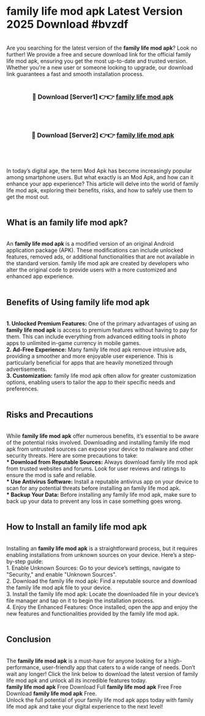 # family life mod apk Latest Version 2025 Download #bvzdf<br>
<br>
Are you searching for the latest version of the <strong>family life mod apk</strong>? Look no further! We provide a free and secure download link for the official family life mod apk, ensuring you get the most up-to-date and trusted version. Whether you're a new user or someone looking to upgrade, our download link guarantees a fast and smooth installation process.
<br>
<br>
<div align="center">
<h3>🔴 Download [Server1] 👉👉 <a href="https://modyolo.store/family_life_mod_apk">family life mod apk</a></h3><br>
<br>
<h3>🔴 Download [Server2] 👉👉 <a href="https://modyolo.store/=family_life_mod_apk">family life mod apk</a></h3><br>
</div>
<br>
<br>
In today’s digital age, the term Mod Apk has become increasingly popular among smartphone users. But what exactly is an Mod Apk, and how can it enhance your app experience? This article will delve into the world of family life mod apk, exploring their benefits, risks, and how to safely use them to get the most out.
<br>
<br>
<h2>What is an family life mod apk?</h2>
<br>
An <strong>family life mod apk</strong> is a modified version of an original Android application package (APK). These modifications can include unlocked features, removed ads, or additional functionalities that are not available in the standard version. family life mod apk are created by developers who alter the original code to provide users with a more customized and enhanced app experience.
<br>
<br>
<h2>Benefits of Using family life mod apk</h2>
<br>
<strong> 1. Unlocked Premium Features:</strong> One of the primary advantages of using an <strong>family life mod apk</strong> is access to premium features without having to pay for them. This can include everything from advanced editing tools in photo apps to unlimited in-game currency in mobile games.
<br>
<strong> 2. Ad-Free Experience:</strong> Many family life mod apk remove intrusive ads, providing a smoother and more enjoyable user experience. This is particularly beneficial for apps that are heavily monetized through advertisements.
<br>
<strong> 3. Customization:</strong> family life mod apk often allow for greater customization options, enabling users to tailor the app to their specific needs and preferences.
<br>
<br>
<h2>Risks and Precautions</h2>
<br>
While <strong>family life mod apk</strong> offer numerous benefits, it’s essential to be aware of the potential risks involved. Downloading and installing family life mod apk from untrusted sources can expose your device to malware and other security threats. Here are some precautions to take:
<br>
<strong> * Download from Reputable Sources:</strong> Always download family life mod apk from trusted websites and forums. Look for user reviews and ratings to ensure the mod is safe and reliable.
<br>
<strong> * Use Antivirus Software:</strong> Install a reputable antivirus app on your device to scan for any potential threats before installing an family life mod apk.
<br>
<strong> * Backup Your Data:</strong> Before installing any family life mod apk, make sure to back up your data to prevent any loss in case something goes wrong.
<br>
<br>
<h2>How to Install an family life mod apk</h2>
<br>
Installing an <strong>family life mod apk</strong> is a straightforward process, but it requires enabling installations from unknown sources on your device. Here’s a step-by-step guide:
<br>
 1. Enable Unknown Sources: Go to your device’s settings, navigate to "Security," and enable "Unknown Sources".
<br>
 2. Download the family life mod apk: Find a reputable source and download the family life mod apk file to your device.
<br>
 3. Install the family life mod apk: Locate the downloaded file in your device’s file manager and tap on it to begin the installation process.
<br>
 4. Enjoy the Enhanced Features: Once installed, open the app and enjoy the new features and functionalities provided by the family life mod apk.
<br>
<br>
<h2><strong>Conclusion</strong></h2>
<br>
The <strong>family life mod apk</strong> is a must-have for anyone looking for a high-performance, user-friendly app that caters to a wide range of needs. Don’t wait any longer! Click the link below to download the latest version of family life mod apk and unlock all its incredible features today.
<br>
<strong>family life mod apk</strong> Free Download Full <strong>family life mod apk</strong> Free Free Download <strong>family life mod apk</strong> Free.
<br>
Unlock the full potential of your family life mod apk apps today with family life mod apk and take your digital experience to the next level!

